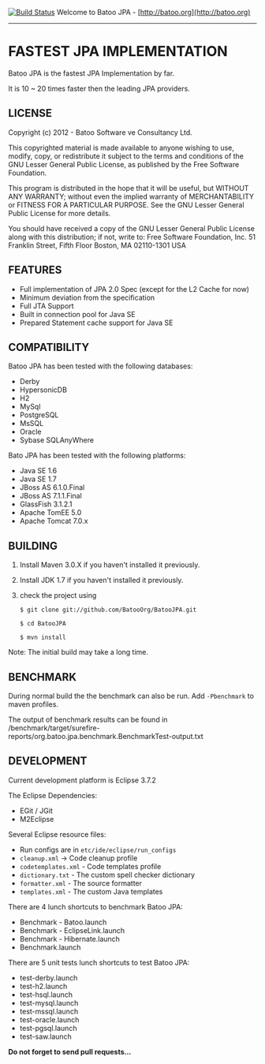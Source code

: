 [![Build Status](https://secure.travis-ci.org/BatooOrg/BatooJPA.png)](http://travis-ci.org/BatooOrg/BatooJPA) Welcome to Batoo JPA - [http://batoo.org](http://batoo.org)
___
# FASTEST JPA IMPLEMENTATION #

Batoo JPA is the fastest JPA Implementation by far.

It is 10 ~ 20 times faster then the leading JPA providers.

## LICENSE ##
Copyright (c) 2012 - Batoo Software ve Consultancy Ltd.

This copyrighted material is made available to anyone wishing to use, modify,
copy, or redistribute it subject to the terms and conditions of the GNU
Lesser General Public License, as published by the Free Software Foundation.

This program is distributed in the hope that it will be useful,
but WITHOUT ANY WARRANTY; without even the implied warranty of MERCHANTABILITY
or FITNESS FOR A PARTICULAR PURPOSE.  See the GNU Lesser General Public License
for more details.

You should have received a copy of the GNU Lesser General Public License
along with this distribution; if not, write to:
Free Software Foundation, Inc.
51 Franklin Street, Fifth Floor
Boston, MA  02110-1301  USA

## FEATURES ##
- Full implementation of JPA 2.0 Spec (except for the L2 Cache for now)
- Minimum deviation from the specification
- Full JTA Support
- Built in connection pool for Java SE
- Prepared Statement cache support for Java SE

## COMPATIBILITY ##

Batoo JPA has been tested with the following databases:

- Derby
- HypersonicDB
- H2
- MySql
- PostgreSQL
- MsSQL
- Oracle
- Sybase SQLAnyWhere

Bato JPA has been tested with the following platforms:

- Java SE 1.6
- Java SE 1.7
- JBoss AS 6.1.0.Final
- JBoss AS 7.1.1.Final
- GlassFish 3.1.2.1
- Apache TomEE 5.0
- Apache Tomcat 7.0.x


## BUILDING ##
1. Install Maven 3.0.X if you haven't installed it previously.
2. Install JDK 1.7 if you haven't installed it previously.
3. check the project using

    `$ git clone git://github.com/BatooOrg/BatooJPA.git`

    `$ cd BatooJPA`

    `$ mvn install`
	
Note: The initial build may take a long time.


## BENCHMARK ##

During normal build the the benchmark can also be run. Add `-Pbenchmark` to maven profiles.

The output of benchmark results can be found in 
/benchmark/target/surefire-reports/org.batoo.jpa.benchmark.BenchmarkTest-output.txt


## DEVELOPMENT ##

Current development platform is Eclipse 3.7.2

The Eclipse Dependencies:

- EGit / JGit
- M2Eclipse

Several Eclipse resource files:

- Run configs are in `etc/ide/eclipse/run_configs`
- `cleanup.xml` -> Code cleanup profile
- `codetemplates.xml` - Code templates profile
- `dictionary.txt` - The custom spell checker dictionary
- `formatter.xml` - The source formatter
- `templates.xml` - The custom Java templates

There are 4 lunch shortcuts to benchmark Batoo JPA:

- Benchmark - Batoo.launch
- Benchmark - EclipseLink.launch
- Benchmark - Hibernate.launch
- Benchmark.launch

There are 5 unit tests lunch shortcuts to test Batoo JPA:

- test-derby.launch
- test-h2.launch
- test-hsql.launch
- test-mysql.launch
- test-mssql.launch
- test-oracle.launch
- test-pgsql.launch
- test-saw.launch


**Do not forget to send pull requests...**
